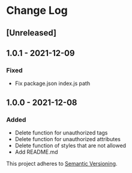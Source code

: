 # Change Log

## [Unreleased]

## 1.0.1 - 2021-12-09
### Fixed
- Fix package.json index.js path

## 1.0.0 - 2021-12-08
### Added
- Delete function for unauthorized tags
- Delete function for unauthorized attributes
- Delete function of styles that are not allowed
- Add README.md

This project adheres to [Semantic Versioning](http://semver.org/).
